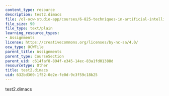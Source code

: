 ```yaml
---
content_type: resource
description: test2.dimacs
file: /ol-ocw-studio-app/courses/6-825-techniques-in-artificial-intelligence-sma-5504-fall-2002/632bd3601f520e2efe0d9c3f59c18b25_test2.dimacs
file_size: 90
file_type: text/plain
learning_resource_types:
- Assignments
license: https://creativecommons.org/licenses/by-nc-sa/4.0/
ocw_type: OCWFile
parent_title: Assignments
parent_type: CourseSection
parent_uid: c614faf8-894f-e345-14ec-83a1fd01388d
resourcetype: Other
title: test2.dimacs
uid: 632bd360-1f52-0e2e-fe0d-9c3f59c18b25
---
```

test2.dimacs